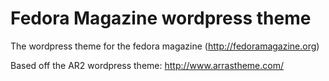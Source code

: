 # Fedora Magazine wordpress theme
The wordpress theme for the fedora magazine (http://fedoramagazine.org)

Based off the AR2 wordpress theme:
http://www.arrastheme.com/
